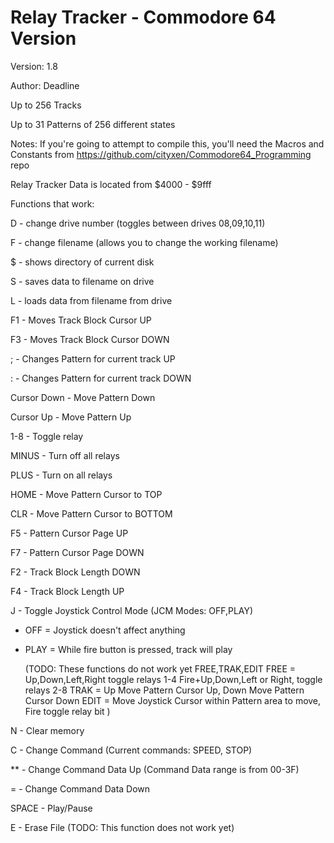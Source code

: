 # Relay Tracker - Commodore 64 Version

Version: 1.8

Author: Deadline

Up to 256 Tracks

Up to 31 Patterns of 256 different states

Notes: If you're going to attempt to compile this, you'll need the Macros and Constants from https://github.com/cityxen/Commodore64_Programming repo

Relay Tracker Data is located from $4000 - $9fff

Functions that work:

D - change drive number (toggles between drives 08,09,10,11)

F - change filename (allows you to change the working filename)

$ - shows directory of current disk

S - saves data to filename on drive

L - loads data from filename from drive

F1 - Moves Track Block Cursor UP

F3 - Moves Track Block Cursor DOWN

; - Changes Pattern for current track UP

: - Changes Pattern for current track DOWN

Cursor Down - Move Pattern Down

Cursor Up - Move Pattern Up

1-8 - Toggle relay

MINUS - Turn off all relays

PLUS - Turn on all relays

HOME - Move Pattern Cursor to TOP

CLR - Move Pattern Cursor to BOTTOM

F5 - Pattern Cursor Page UP

F7 - Pattern Cursor Page DOWN

F2 - Track Block Length DOWN

F4 - Track Block Length UP

J - Toggle Joystick Control Mode (JCM Modes: OFF,PLAY)
* OFF  = Joystick doesn't affect anything
* PLAY = While fire button is pressed, track will play

    (TODO: These functions do not work yet FREE,TRAK,EDIT
        FREE = Up,Down,Left,Right toggle relays 1-4 Fire+Up,Down,Left or Right, toggle relays 2-8
        TRAK = Up Move Pattern Cursor Up, Down Move Pattern Cursor Down
        EDIT = Move Joystick Cursor within Pattern area to move, Fire toggle relay bit )

N - Clear memory

C - Change Command (Current commands: SPEED, STOP)

** - Change Command Data Up (Command Data range is from 00-3F)

= - Change Command Data Down

SPACE - Play/Pause

E - Erase File (TODO: This function does not work yet)

